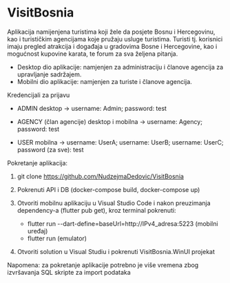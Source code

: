 # VisitBosnia

Aplikacija namijenjena turistima koji žele da posjete Bosnu i Hercegovinu, kao i turističkim agencijama koje pružaju usluge turistima. Turisti tj. korisnici imaju pregled atrakcija i događaja u gradovima Bosne i Hercegovine, kao i mogućnost kupovine karata, te forum za sva željena pitanja.

* Desktop dio aplikacije: namjenjen za administraciju i članove agencija za upravljanje sadržajem. 
* Mobilni dio aplikacije: namjenjen za turiste i članove agencija.

Kredencijali za prijavu

* ADMIN
desktop -> username: Admin;
           password: test
           
* AGENCY (član agencije)
desktop i mobilna -> username: Agency;
                     password: test
                     
* USER
mobilna -> username: UserA; username: UserB; username: UserC;
           password (za sve): test

Pokretanje aplikacija:

1. git clone https://github.com/NudzejmaDedovic/VisitBosnia

2. Pokrenuti API i DB (docker-compose build, docker-compose up)

3. Otvoriti mobilnu aplikaciju u Visual Studio Code i nakon preuzimanja dependency-a (flutter pub get), kroz terminal pokrenuti:
   - flutter run --dart-define=baseUrl=http://IPv4_adresa:5223 (mobilni uređaj)
   - flutter run (emulator)

4. Otvoriti solution u Visual Studiu i pokrenuti VisitBosnia.WinUI projekat 
           
Napomena: za pokretanje aplikacije potrebno je više vremena zbog izvršavanja SQL skripte za import podataka


        
